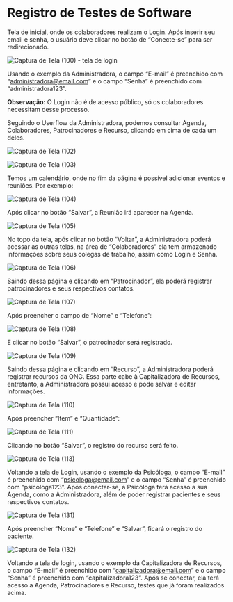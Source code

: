 # Registro de Testes de Software

Tela de inicial, onde os colaboradores realizam o Login. Após inserir seu email e senha, o usuário deve clicar no botão de “Conecte-se” para ser redirecionado. 

![Captura de Tela (100) - tela de login](https://github.com/ICEI-PUC-Minas-PMV-ADS/Artemis/assets/128847179/b66ec30e-285c-43ec-bd06-6d17932a7074)

Usando o exemplo da Administradora, o campo “E-mail” é preenchido com  “administradora@email.com” e o campo “Senha” é preenchido com “administradora123”. 

**Observação:** O Login não é de acesso público, só os colaboradores necessitam desse processo. 

Seguindo o Userflow da Administradora, podemos consultar Agenda, Colaboradores, Patrocinadores e Recurso, clicando em cima de cada um deles. 

![Captura de Tela (102)](https://github.com/ICEI-PUC-Minas-PMV-ADS/Artemis/assets/128847179/e1063907-7f97-476b-bc74-052f8cb61657)

![Captura de Tela (103)](https://github.com/ICEI-PUC-Minas-PMV-ADS/Artemis/assets/128847179/f578c845-c98d-4268-be6d-3d8acc8d280c)

Temos um calendário, onde no fim da página é possível adicionar eventos e reuniões. Por exemplo:

![Captura de Tela (104)](https://github.com/ICEI-PUC-Minas-PMV-ADS/Artemis/assets/128847179/e527b8c4-1b75-4f97-ac07-8a36c8b23a66)

Após clicar no botão “Salvar”, a Reunião irá aparecer na Agenda. 

![Captura de Tela (105)](https://github.com/ICEI-PUC-Minas-PMV-ADS/Artemis/assets/128847179/59ab3fb3-8e1b-445a-be86-f73a439c9b69)

No topo da tela, após clicar no botão “Voltar”, a Administradora poderá acessar as outras telas, na área de “Colaboradores” ela tem armazenado informações sobre seus colegas de trabalho, assim como Login e Senha. 

![Captura de Tela (106)](https://github.com/ICEI-PUC-Minas-PMV-ADS/Artemis/assets/128847179/ee39725a-4d44-41c4-92f1-a02b480c9682)

Saindo dessa página e clicando em “Patrocinador”, ela poderá registrar patrocinadores e seus respectivos contatos. 

![Captura de Tela (107)](https://github.com/ICEI-PUC-Minas-PMV-ADS/Artemis/assets/128847179/ba8db8e5-3e62-4f2e-8469-4f0a434d6bcd)

Após preencher o campo de “Nome” e “Telefone”:

![Captura de Tela (108)](https://github.com/ICEI-PUC-Minas-PMV-ADS/Artemis/assets/128847179/f66214c8-c9ce-4a79-8414-df0330acf6ef)

E clicar no botão “Salvar”, o patrocinador será registrado. 

![Captura de Tela (109)](https://github.com/ICEI-PUC-Minas-PMV-ADS/Artemis/assets/128847179/01b2e7e1-ed81-4f03-9bb0-921e40597edc)

Saindo dessa página e clicando em “Recurso”, a Administradora poderá registrar recursos da ONG. Essa parte cabe à Capitalizadora de Recursos, entretanto, a Administradora possui acesso e pode salvar e editar informações.

![Captura de Tela (110)](https://github.com/ICEI-PUC-Minas-PMV-ADS/Artemis/assets/128847179/86dbfefe-cf2a-45d2-8c6e-dca811c96b66)

Após preencher “Item” e “Quantidade”:

![Captura de Tela (111)](https://github.com/ICEI-PUC-Minas-PMV-ADS/Artemis/assets/128847179/bc2b9ba8-1e12-4376-a45b-6edeaeac535a)

Clicando no botão “Salvar”, o registro do recurso será feito. 

![Captura de Tela (113)](https://github.com/ICEI-PUC-Minas-PMV-ADS/Artemis/assets/128847179/dc3d45da-0fcd-4854-8844-ef1be23e8bf4)

Voltando a tela de Login, usando o exemplo da Psicóloga, o campo “E-mail” é preenchido com  “psicologa@email.com” e o campo “Senha” é preenchido com “psicologa123”. Após conectar-se, a Psicóloga terá acesso a sua Agenda, como a Administradora, além de poder registrar pacientes e seus respectivos contatos. 

![Captura de Tela (131)](https://github.com/ICEI-PUC-Minas-PMV-ADS/Artemis/assets/128847179/a39b00dd-0ccf-40e8-96f9-4a39cf1be3cf)

Após preencher “Nome” e “Telefone” e “Salvar”, ficará o registro do paciente.

![Captura de Tela (132)](https://github.com/ICEI-PUC-Minas-PMV-ADS/Artemis/assets/128847179/c5dcbc90-a03f-4a23-8b50-5f426c12f738)

Voltando a tela de login, usando o exemplo da Capitalizadora de Recursos, o campo “E-mail” é preenchido com  “capitalizadora@email.com” e o campo “Senha” é preenchido com “capitalizadora123”. Após se conectar, ela terá acesso a Agenda, Patrocinadores e Recurso, testes que já foram realizados acima. 


